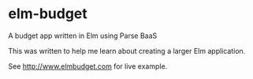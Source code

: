 # elm-budget
A budget app written in Elm using Parse BaaS

This was written to help me learn about creating a larger Elm application.

See http://www.elmbudget.com for live example.
